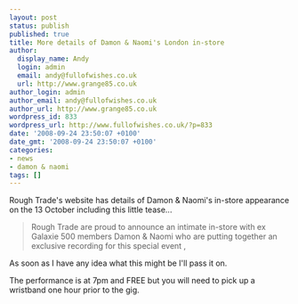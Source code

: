 ```yaml
---
layout: post
status: publish
published: true
title: More details of Damon & Naomi's London in-store
author:
  display_name: Andy
  login: admin
  email: andy@fullofwishes.co.uk
  url: http://www.grange85.co.uk
author_login: admin
author_email: andy@fullofwishes.co.uk
author_url: http://www.grange85.co.uk
wordpress_id: 833
wordpress_url: http://www.fullofwishes.co.uk/?p=833
date: '2008-09-24 23:50:07 +0100'
date_gmt: '2008-09-24 23:50:07 +0100'
categories:
- news
- damon & naomi
tags: []
---
```

<p><span class="removed_link" title="http://www.roughtrade.com/site/instore.lasso">Rough Trade's website</span> has details of Damon & Naomi's in-store appearance on the 13 October including this little tease...</p>
<blockquote><p>Rough Trade are proud to announce an intimate in-store with ex Galaxie 500 members Damon & Naomi who are putting together an exclusive recording for this special event ,</p></blockquote>
<p>As soon as I have any idea what this might be I'll pass it on.</p>
<p>The performance is at 7pm and FREE but you will need to pick up a wristband one hour prior to the gig.</p>
